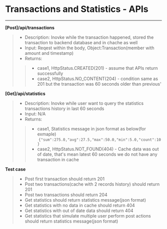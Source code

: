 # Transactions and Statistics - APIs
-------------

**[Post]/api/transactions**
> - Description: Inovke while the transaction happened, stored the transaction to backend database and in chache as well
> - Input: Reqest within the body, Object:Transaction(member with amount and timestamp)
> - Returns: 
>> - case1, HttpStatus.CREATED(201) - assume that APIs return successfully
>> - case2, HttpStatus.NO_CONTENT(204) - condition same as 201 but the transaction was 60 seconds older than previous'

**[Get]/api/statistics**
> - Description: Inovke while user want to query the statistics transactions history in last 60 seconds
> - Input: N/A
> - Returns: 
>> - case1, Statistics message in json format as below(for exmaple)
    ```
    {"sum":275.0,"avg":27.5,"max":50.0,"min":5.0,"count":10}
    ```
>> - case2, HttpStatus.NOT_FOUND(404) - Cache data was out of date, that's mean latest 60 seconds we do not have any transaction in cache

**Test case**
> - Post first transaction should return 201
> - Post two transactions(cache with 2 records history) should return 201
> - Post two transactions should return 204
> - Get statistics should return statistics message(json format)
> - Get statistics with no data in cache should return 404
> - Get statistics with out of date data should return 404
> - Get statistics that simulate multiple user perform post actions should return statistics message(json format)
